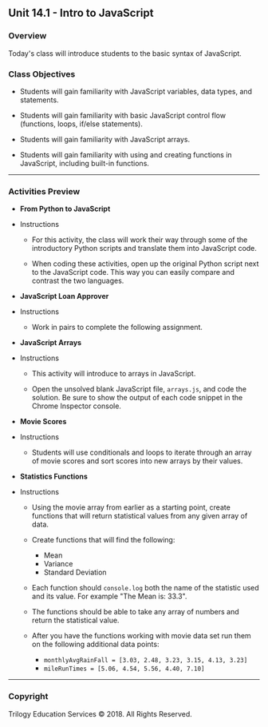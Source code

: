## Unit 14.1 - Intro to JavaScript

### Overview

Today's class will introduce students to the basic syntax of JavaScript.

### Class Objectives

* Students will gain familiarity with JavaScript variables, data types, and statements.

* Students will gain familiarity with basic JavaScript control flow (functions, loops, if/else statements).

* Students will gain familiarity with JavaScript arrays.

* Students will gain familiarity with using and creating functions in JavaScript, including built-in functions.

- - -

### Activities Preview

* **From Python to JavaScript**

* Instructions

  *  For this activity, the class will work their way through some of the introductory Python scripts and translate them into JavaScript code.

  * When coding these activities, open up the original Python script next to the JavaScript code. This way you can easily compare and contrast the two languages.

* **JavaScript Loan Approver**

* Instructions
  
    * Work in pairs to complete the following assignment.

* **JavaScript Arrays**

* Instructions

  * This activity will introduce to arrays in JavaScript.

  * Open the unsolved blank JavaScript file, `arrays.js`, and code the solution. Be sure to show the output of each code snippet in the Chrome Inspector console.

* **Movie Scores**

* Instructions
  
  * Students will use conditionals and loops to iterate through an array of movie scores and sort scores into new arrays by their values.

* **Statistics Functions**

* Instructions

  * Using the movie array from earlier as a starting point, create functions that will return statistical values from any given array of data.

  * Create functions that will find the following:

    * Mean
    * Variance
    * Standard Deviation

  * Each function should `console.log` both the name of the statistic used and its value. For example "The Mean is: 33.3".

  * The functions should be able to take any array of numbers and return the statistical value.

  * After you have the functions working with movie data set run them on the following additional data points:

    * `monthlyAvgRainFall = [3.03, 2.48, 3.23, 3.15, 4.13, 3.23]`
    * `mileRunTimes = [5.06, 4.54, 5.56, 4.40, 7.10]`

- - -

### Copyright

Trilogy Education Services © 2018. All Rights Reserved.
